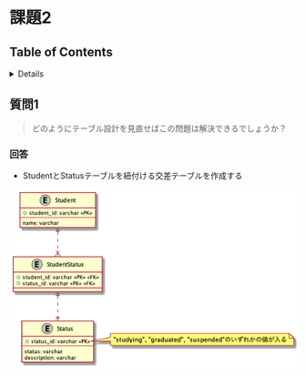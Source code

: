 # 課題2

## Table of Contents
<!-- START doctoc generated TOC please keep comment here to allow auto update -->
<!-- DON'T EDIT THIS SECTION, INSTEAD RE-RUN doctoc TO UPDATE -->
<details>
<summary>Details</summary>

- [質問1](#%E8%B3%AA%E5%95%8F1)
  - [回答](#%E5%9B%9E%E7%AD%94)

</details>
<!-- END doctoc generated TOC please keep comment here to allow auto update -->

## 質問1

> どのようにテーブル設計を見直せばこの問題は解決できるでしょうか？

### 回答

- StudentとStatusテーブルを紐付ける交差テーブルを作成する

![](../../../assets/anti6_after.png)